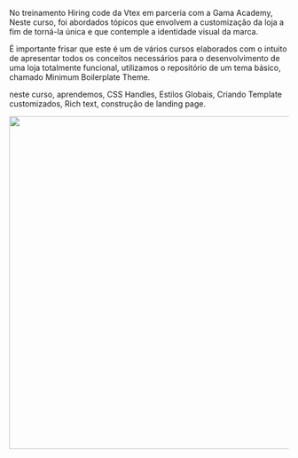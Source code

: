 No treinamento Hiring code da Vtex em parceria com a Gama Academy, Neste curso, foi abordados tópicos que envolvem a customização da loja a fim de torná-la única e que contemple a identidade visual da marca.

É importante frisar que este é um de vários cursos elaborados com o intuito de apresentar todos os conceitos necessários para o desenvolvimento de uma loja totalmente funcional, utilizamos o repositório de um tema básico, chamado Minimum Boilerplate Theme.

neste curso, aprendemos, CSS Handles, Estilos Globais, Criando Template customizados, Rich text, construção de landing page.<div align="center">
  
<img src="https://user-images.githubusercontent.com/83875408/132957914-c794dead-91bc-49ae-bb9f-de2a9c992842.PNG" width="600px" />
</div>
